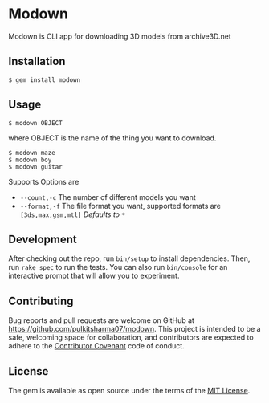 # Modown

Modown is CLI app for downloading 3D models from archive3D.net

## Installation

    $ gem install modown

## Usage

	$ modown OBJECT

where OBJECT is the name of the thing you want to download.

	$ modown maze
	$ modown boy
	$ modown guitar

Supports Options are
* `--count,-c` The number of different models you want
* `--format,-f` The file format you want, supported formats are `[3ds,max,gsm,mtl]` *Defaults to `*`*


## Development

After checking out the repo, run `bin/setup` to install dependencies. Then, run `rake spec` to run the tests. You can also run `bin/console` for an interactive prompt that will allow you to experiment.

## Contributing

Bug reports and pull requests are welcome on GitHub at https://github.com/pulkitsharma07/modown. This project is intended to be a safe, welcoming space for collaboration, and contributors are expected to adhere to the [Contributor Covenant](contributor-covenant.org) code of conduct.


## License

The gem is available as open source under the terms of the [MIT License](http://opensource.org/licenses/MIT).


